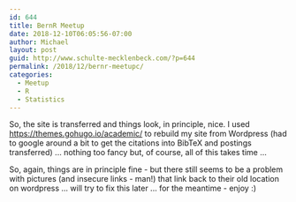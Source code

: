 ```yaml
---
id: 644
title: BernR Meetup
date: 2018-12-10T06:05:56-07:00
author: Michael
layout: post
guid: http://www.schulte-mecklenbeck.com/?p=644
permalink: /2018/12/bernr-meetupc/
categories:
  - Meetup
  - R
  - Statistics
---
```

So, the site is transferred and things look, in principle, nice. I used https://themes.gohugo.io/academic/ to rebuild my site from Wordpress (had to google around a bit to get the citations into BibTeX and postings transferred) ... nothing too fancy but, of course, all of this takes time ...

So, again, things are in principle fine - but there still seems to be a problem with pictures (and insecure links - man!) that link back to their old location on wordpress ... will try to fix this later ... for the meantime - enjoy :)